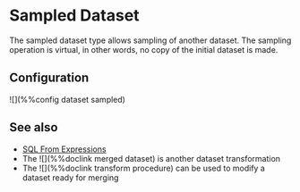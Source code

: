 # Sampled Dataset

The sampled dataset type allows sampling of another dataset. The sampling 
operation is virtual, in other words, no copy of the initial dataset is made.

## Configuration

![](%%config dataset sampled)

## See also

* [SQL From Expressions](../sql/FromExpression.md)
* The ![](%%doclink merged dataset) is another dataset transformation
* The ![](%%doclink transform procedure) can be used to modify a dataset ready for merging
